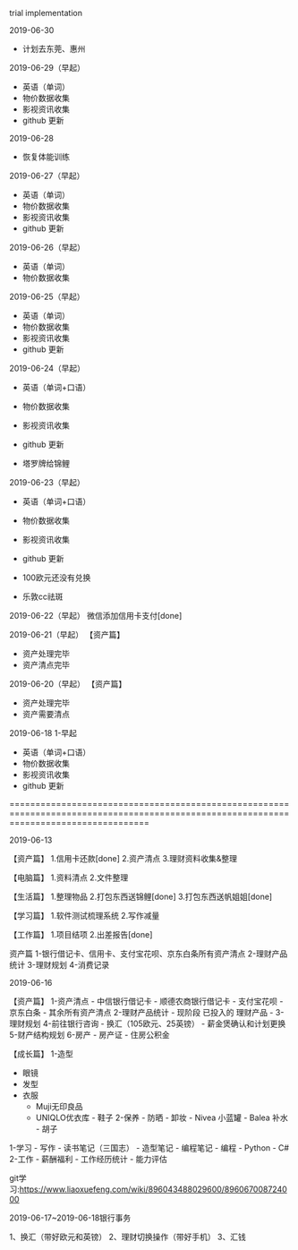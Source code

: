 trial implementation

2019-06-30
- 计划去东莞、惠州

2019-06-29（早起）
- 英语（单词）
- 物价数据收集
- 影视资讯收集
- github 更新

2019-06-28
- 恢复体能训练

2019-06-27（早起）
- 英语（单词）
- 物价数据收集
- 影视资讯收集
- github 更新

2019-06-26（早起）
- 英语（单词）
- 物价数据收集

2019-06-25（早起）
- 英语（单词）
- 物价数据收集
- 影视资讯收集
- github 更新

2019-06-24（早起）
- 英语（单词+口语）
- 物价数据收集
- 影视资讯收集
- github 更新

- 塔罗牌给锦鲤

2019-06-23（早起）
- 英语（单词+口语）
- 物价数据收集
- 影视资讯收集
- github 更新

- 100欧元还没有兑换
- 乐敦cc祛斑

2019-06-22（早起）
微信添加信用卡支付[done]

2019-06-21（早起）
【资产篇】
- 资产处理完毕
- 资产清点完毕


2019-06-20（早起）
【资产篇】
- 资产处理完毕
- 资产需要清点


2019-06-18
1-早起
- 英语（单词+口语）
- 物价数据收集
- 影视资讯收集
- github 更新




=======================================================================================================================================

2019-06-13

【资产篇】
1.信用卡还款[done]
2.资产清点
3.理财资料收集&整理

【电脑篇】
1.资料清点
2.文件整理

【生活篇】
1.整理物品
2.打包东西送锦鲤[done]
3.打包东西送帆姐姐[done]

【学习篇】
1.软件测试梳理系统
2.写作减量

【工作篇】
1.项目结项
2.出差报告[done]

资产篇
  1-银行借记卡、信用卡、支付宝花呗、京东白条所有资产清点
  2-理财产品统计
  3-理财规划
  4-消费记录
  
  
2019-06-16

  【资产篇】
  1-资产清点
           - 中信银行借记卡
           - 顺德农商银行借记卡
           - 支付宝花呗
           - 京东白条
           - 其余所有资产清点
  2-理财产品统计
           - 现阶段 已投入的 理财产品
           - 
  3-理财规划
  4-前往银行咨询
           - 换汇（105欧元、25英镑）
           - 薪金煲确认和计划更换
  5-财产结构规划
  6-房产
           - 房产证
           - 住房公积金
           
【成长篇】
1-造型
   - 眼镜
   - 发型
   - 衣服
      + Muji无印良品
      + UNIQLO优衣库
    - 鞋子
2-保养
    - 防晒
    - 卸妆
    - Nivea 小蓝罐
    - Balea 补水 
    - 胡子
    
1-学习
    - 写作
         - 读书笔记（三国志）
         - 造型笔记
         - 编程笔记
    - 编程
          - Python
          - C#
2-工作
    - 薪酬福利
    - 工作经历统计
    - 能力评估
        
git学习:https://www.liaoxuefeng.com/wiki/896043488029600/896067008724000

2019-06-17~2019-06-18银行事务

1、换汇（带好欧元和英镑）
2、理财切换操作（带好手机）
3、汇钱

